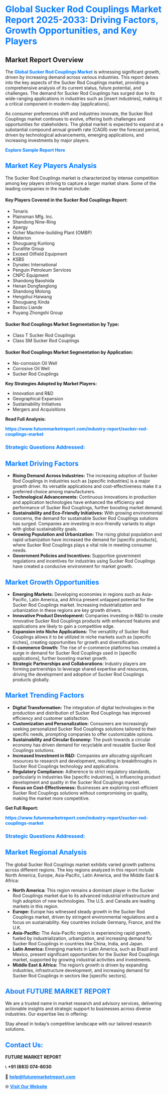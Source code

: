 <h1 style="color: #007BFF;">Global Sucker Rod Couplings Market Report 2025-2033: Driving Factors, Growth Opportunities, and Key Players</h1>

<section id="overview">
<h2>Market Report Overview</h2>
<p>The <a href="https://www.futuremarketreport.com/industry-report/sucker-rod-couplings-market" style="color: #007BFF; text-decoration: none;"><strong>Global Sucker Rod Couplings Market</strong></a> is witnessing significant growth, driven by increasing demand across various industries. This report delves into the key aspects of the Sucker Rod Couplings market, providing a comprehensive analysis of its current status, future potential, and challenges. The demand for Sucker Rod Couplings has surged due to its wide-ranging applications in industries such as [insert industries], making it a critical component in modern-day [applications].</p>
<p>As consumer preferences shift and industries innovate, the Sucker Rod Couplings market continues to evolve, offering both challenges and opportunities for stakeholders. The global market is expected to expand at a substantial compound annual growth rate (CAGR) over the forecast period, driven by technological advancements, emerging applications, and increasing investments by major players.</p>
</section>

<section id="overview">
<p><a href="https://www.futuremarketreport.com/request-sample/reportId=120871" style="color: #007BFF; text-decoration: none;"><strong>Explore Sample Report Here</strong></a></p>
</section>

<section id="key-players">
<h2 style="color: #007BFF;">Market Key Players Analysis</h2>
<p>The Sucker Rod Couplings market is characterized by intense competition among key players striving to capture a larger market share. Some of the leading companies in the market include:</p>
<h4>Key Players Covered in the Sucker Rod Couplings Report:</h4>
<ul><li>Tenaris</li><li>Plainsman Mfg. Inc.</li><li>Shandong Nine-Ring</li><li>Apergy</li><li>Ocher Machine-building Plant (OMBP)</li><li>Materion</li><li>Shouguang Kunlong</li><li>Duralitte Group</li><li>Exceed Oilfield Equipment</li><li>KSBS</li><li>Dynatec International</li><li>Penguin Petroleum Services</li><li>CNPC Equipment</li><li>Shandong Baoshida</li><li>Henan Dongfanglong</li><li>Shandong Molong</li><li>Hengshui Haiwang</li><li>Shouguang Xinda</li><li>Baotou Liande</li><li>Puyang Zhongshi Group</li></ul>
<h4>Sucker Rod Couplings Market Segmentation by Type:</h4>
<ul><li>Class T Sucker Rod Couplings</li><li>Class SM Sucker Rod Couplings</li></ul>

<h4>Sucker Rod Couplings Market Segmentation by Application:</h4>
<ul><li>No-corrosion Oil Well</li><li>Corrosive Oil Well</li><li>Sucker Rod Couplings</li></ul>
<p><strong>Key Strategies Adopted by Market Players:</strong></p>
<ul>
<li>Innovation and R&D</li>
<li>Geographical Expansion</li>
<li>Sustainability Initiatives</li>
<li>Mergers and Acquisitions</li>
</ul>
</section>

<section>
<p><strong>Read Full Analysis: </strong></p><a href="https://www.futuremarketreport.com/industry-report/sucker-rod-couplings-market" style="color: #007BFF; text-decoration: none;"><strong>https://www.futuremarketreport.com/industry-report/sucker-rod-couplings-market</strong></a>
<h3 style="color: #007BFF;">Strategic Questions Addressed:</h3>
</section>

<section id="driving-factors">
<h2 style="color: #007BFF;">Market Driving Factors</h2>
<ul>
<li><strong>Rising Demand Across Industries:</strong> The increasing adoption of Sucker Rod Couplings in industries such as [specific industries] is a major growth driver. Its versatile applications and cost-effectiveness make it a preferred choice among manufacturers.</li>
<li><strong>Technological Advancements:</strong> Continuous innovations in production and application technologies have enhanced the efficiency and performance of Sucker Rod Couplings, further boosting market demand.</li>
<li><strong>Sustainability and Eco-Friendly Initiatives:</strong> With growing environmental concerns, the demand for sustainable Sucker Rod Couplings solutions has surged. Companies are investing in eco-friendly variants to align with global sustainability goals.</li>
<li><strong>Growing Population and Urbanization:</strong> The rising global population and rapid urbanization have increased the demand for [specific products], where Sucker Rod Couplings plays a vital role in meeting consumer needs.</li>
<li><strong>Government Policies and Incentives:</strong> Supportive government regulations and incentives for industries using Sucker Rod Couplings have created a conducive environment for market growth.</li>
</ul>
</section>

<section id="growth-opportunities">
<h2 style="color: #007BFF;">Market Growth Opportunities</h2>
<ul>
<li><strong>Emerging Markets:</strong> Developing economies in regions such as Asia-Pacific, Latin America, and Africa present untapped potential for the Sucker Rod Couplings market. Increasing industrialization and urbanization in these regions are key growth drivers.</li>
<li><strong>Innovative Product Development:</strong> Companies investing in R&D to create innovative Sucker Rod Couplings products with enhanced features and applications are likely to gain a competitive edge.</li>
<li><strong>Expansion into Niche Applications:</strong> The versatility of Sucker Rod Couplings allows it to be utilized in niche markets such as [specific niches], creating opportunities for growth and diversification.</li>
<li><strong>E-commerce Growth:</strong> The rise of e-commerce platforms has created a surge in demand for Sucker Rod Couplings used in [specific applications], further boosting market growth.</li>
<li><strong>Strategic Partnerships and Collaborations:</strong> Industry players are forming partnerships to leverage shared expertise and resources, driving the development and adoption of Sucker Rod Couplings products globally.</li>
</ul>
</section>

<section id="trending-factors">
<h2 style="color: #007BFF;">Market Trending Factors</h2>
<ul>
<li><strong>Digital Transformation:</strong> The integration of digital technologies in the production and distribution of Sucker Rod Couplings has improved efficiency and customer satisfaction.</li>
<li><strong>Customization and Personalization:</strong> Consumers are increasingly seeking personalized Sucker Rod Couplings solutions tailored to their specific needs, prompting companies to offer customizable options.</li>
<li><strong>Sustainability and Circular Economy:</strong> The push towards a circular economy has driven demand for recyclable and reusable Sucker Rod Couplings solutions.</li>
<li><strong>Increased Investment in R&D:</strong> Companies are allocating significant resources to research and development, resulting in breakthroughs in Sucker Rod Couplings technology and applications.</li>
<li><strong>Regulatory Compliance:</strong> Adherence to strict regulatory standards, particularly in industries like [specific industries], is influencing product development and quality in the Sucker Rod Couplings market.</li>
<li><strong>Focus on Cost-Effectiveness:</strong> Businesses are exploring cost-efficient Sucker Rod Couplings solutions without compromising on quality, making the market more competitive.</li>
</ul>
</section>

<section>
<p><strong>Get Full Report: </strong></p><a href="https://www.futuremarketreport.com/industry-report/sucker-rod-couplings-market" style="color: #007BFF; text-decoration: none;"><strong>https://www.futuremarketreport.com/industry-report/sucker-rod-couplings-market</strong></a>
<h3 style="color: #007BFF;">Strategic Questions Addressed:</h3>
</section>


<section id="regional-analysis">
<h2 style="color: #007BFF;">Market Regional Analysis</h2>
<p>The global Sucker Rod Couplings market exhibits varied growth patterns across different regions. The key regions analyzed in this report include North America, Europe, Asia-Pacific, Latin America, and the Middle East & Africa:</p>
<ul>
<li><strong>North America:</strong> This region remains a dominant player in the Sucker Rod Couplings market due to its advanced industrial infrastructure and high adoption of new technologies. The U.S. and Canada are leading markets in this region.</li>
<li><strong>Europe:</strong> Europe has witnessed steady growth in the Sucker Rod Couplings market, driven by stringent environmental regulations and a focus on sustainability. Key countries include Germany, France, and the U.K.</li>
<li><strong>Asia-Pacific:</strong> The Asia-Pacific region is experiencing rapid growth, fueled by industrialization, urbanization, and increasing demand for Sucker Rod Couplings in countries like China, India, and Japan.</li>
<li><strong>Latin America:</strong> Emerging markets in Latin America, such as Brazil and Mexico, present significant opportunities for the Sucker Rod Couplings market, supported by growing industrial activities and investments.</li>
<li><strong>Middle East & Africa:</strong> The region’s growth is driven by expanding industries, infrastructure development, and increasing demand for Sucker Rod Couplings in sectors like [specific sectors].</li>
</ul>
</section>

<footer>
<h2 style="color: #007BFF;">About FUTURE MARKET REPORT</h2>
<p>We are a trusted name in market research and advisory services, delivering actionable insights and strategic support to businesses across diverse industries. Our expertise lies in offering:</p>

<p>Stay ahead in today’s competitive landscape with our tailored research solutions.</p>

<h2 style="color: #007BFF;">Contact Us:</h2>
<p><strong>FUTURE MARKET REPORT</strong></p>
<p>📞 <strong>+91 (883) 074-8030</strong></p>
<p>📧 <strong><a href="mailto:help@futuremarketreport.com" style="color: #007BFF;">help@futuremarketreport.com</a></strong></p>
<p>🌐 <strong><a href="https://www.futuremarketreport.com/" style="color: #007BFF;">Visit Our Website</a></strong></p>
</footer>
